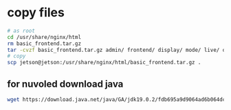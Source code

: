 # copy files

```bash
# as root 
cd /usr/share/nginx/html
rm basic_frontend.tar.gz
tar -cvzf basic_frontend.tar.gz admin/ frontend/ display/ mode/ live/ overlay/ index.html myCA.pem
# copy
scp jetson@jetson:/usr/share/nginx/html/basic_frontend.tar.gz .
```

## for nuvoled download java

```bash
wget https://download.java.net/java/GA/jdk19.0.2/fdb695a9d9064ad6b064dc6df578380c/7/GPL/openjdk-19.0.2_linux-aarch64_bin.tar.gz
```
